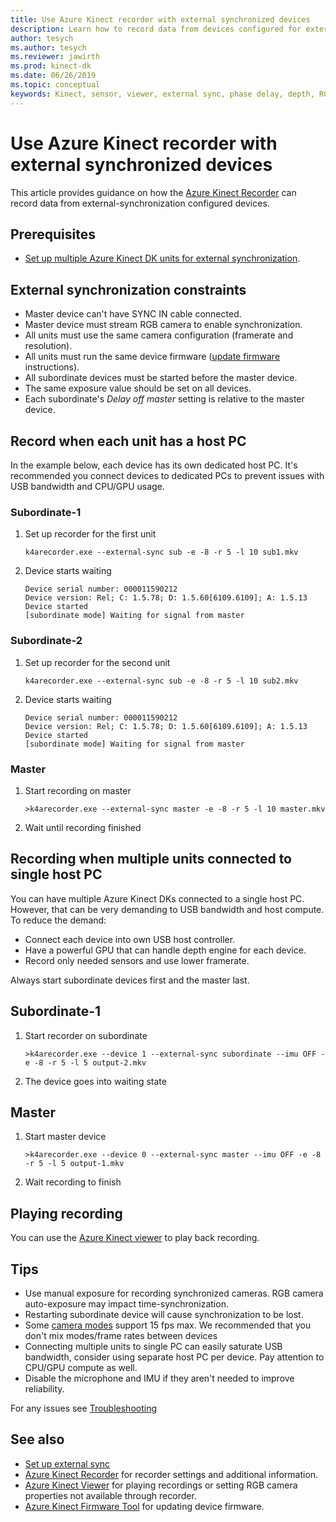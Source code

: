 ```yaml
---
title: Use Azure Kinect recorder with external synchronized devices
description: Learn how to record data from devices configured for external synchronization using the Azure Kinect Recorder.
author: tesych
ms.author: tesych
ms.reviewer: jawirth
ms.prod: kinect-dk
ms.date: 06/26/2019
ms.topic: conceptual
keywords: Kinect, sensor, viewer, external sync, phase delay, depth, RGB, camera, audio cable, recorder
---
```


# Use Azure Kinect recorder with external synchronized devices

This article provides guidance on how the [Azure Kinect Recorder](azure-kinect-recorder.md) can record data from external-synchronization configured devices.

## Prerequisites

- [Set up multiple Azure Kinect DK units for external synchronization](https://support.microsoft.com/help/4494429).

## External synchronization constraints

- Master device can't have SYNC IN cable connected.
- Master device must stream RGB camera to enable synchronization.
- All units must use the same camera configuration (framerate and resolution).
- All units must run the same device firmware ([update firmware](update-device-firmware.md) instructions).
- All subordinate devices must be started before the master device.
- The same exposure value should be set on all devices.
- Each subordinate's *Delay off master* setting is relative to the master device.

## Record when each unit has a host PC

In the example below, each device has its own dedicated host PC.
It's recommended you connect devices to dedicated PCs to prevent issues with USB bandwidth and CPU/GPU usage.

### Subordinate-1

1. Set up recorder for the first unit

      `k4arecorder.exe --external-sync sub -e -8 -r 5 -l 10 sub1.mkv`

2. Device starts waiting

    ```console
    Device serial number: 000011590212
    Device version: Rel; C: 1.5.78; D: 1.5.60[6109.6109]; A: 1.5.13
    Device started
    [subordinate mode] Waiting for signal from master
    ```

### Subordinate-2

1. Set up recorder for the second unit

    `k4arecorder.exe --external-sync sub -e -8 -r 5 -l 10 sub2.mkv`

2. Device starts waiting

    ```console
    Device serial number: 000011590212
    Device version: Rel; C: 1.5.78; D: 1.5.60[6109.6109]; A: 1.5.13
    Device started
    [subordinate mode] Waiting for signal from master
    ```

### Master

1. Start recording on master

    `>k4arecorder.exe --external-sync master -e -8 -r 5 -l 10 master.mkv`

2. Wait until recording finished

## Recording when multiple units connected to single host PC

You can have multiple Azure Kinect DKs connected to a single host PC. However, that can be very demanding to USB bandwidth and host compute. To reduce the demand:

- Connect each device into own USB host controller.
- Have a powerful GPU that can handle depth engine for each device.
- Record only needed sensors and use lower framerate.

Always start subordinate devices first and the master last.

## Subordinate-1

1. Start recorder on subordinate

    `>k4arecorder.exe --device 1 --external-sync subordinate --imu OFF -e -8 -r 5 -l 5 output-2.mkv`

2. The device goes into waiting state

## Master

1. Start master device

    `>k4arecorder.exe --device 0 --external-sync master --imu OFF -e -8 -r 5 -l 5 output-1.mkv`

2. Wait recording to finish

## Playing recording

You can use the [Azure Kinect viewer](azure-kinect-viewer.md) to play back recording.



## Tips

- Use manual exposure for recording synchronized cameras. RGB camera auto-exposure may impact time-synchronization.
- Restarting subordinate device will cause synchronization to be lost.
- Some [camera modes](hardware-specification.md#depth-camera-supported-operating-modes) support 15 fps max. We recommended that you don't mix modes/frame rates between devices
- Connecting multiple units to single PC can easily saturate USB bandwidth, consider using separate host PC per device. Pay attention to CPU/GPU compute as well.
- Disable the microphone and IMU if they aren't needed to improve reliability.

For any issues see [Troubleshooting](troubleshooting.md)

## See also

- [Set up external sync](https://support.microsoft.com/help/4494429/sync-multiple-devices)
- [Azure Kinect Recorder](azure-kinect-recorder.md) for recorder settings and additional information.
- [Azure Kinect Viewer](azure-kinect-viewer.md) for playing recordings or setting RGB camera properties not available through recorder.
- [Azure Kinect Firmware Tool](azure-kinect-firmware-tool.md) for updating device firmware.
